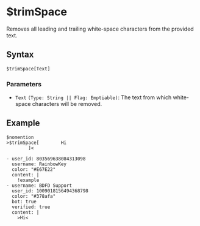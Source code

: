 # $trimSpace
Removes all leading and trailing white-space characters from the provided text.

## Syntax
```
$trimSpace[Text]
```

### Parameters
- `Text` `(Type: String || Flag: Emptiable)`: The text from which white-space characters will be removed.

## Example
```
$nomention
>$trimSpace[        Hi
        ]<
```

``` discord yaml
- user_id: 803569638084313098
  username: RainbowKey
  color: "#E67E22"
  content: |
    !example
- username: BDFD Support
  user_id: 1009018156494368798
  color: "#378afa"
  bot: true
  verified: true
  content: |
    >Hi<
```
